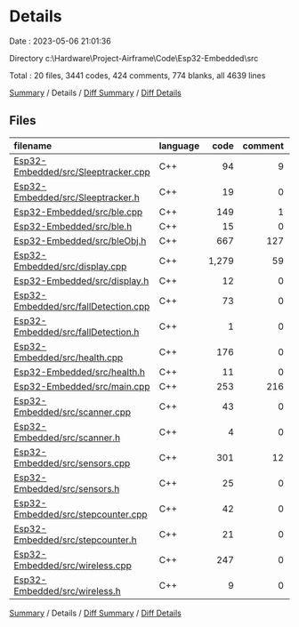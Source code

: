 # Details

Date : 2023-05-06 21:01:36

Directory c:\\Hardware\\Project-Airframe\\Code\\Esp32-Embedded\\src

Total : 20 files,  3441 codes, 424 comments, 774 blanks, all 4639 lines

[Summary](results.md) / Details / [Diff Summary](diff.md) / [Diff Details](diff-details.md)

## Files
| filename | language | code | comment | blank | total |
| :--- | :--- | ---: | ---: | ---: | ---: |
| [Esp32-Embedded/src/Sleeptracker.cpp](/Esp32-Embedded/src/Sleeptracker.cpp) | C++ | 94 | 9 | 30 | 133 |
| [Esp32-Embedded/src/Sleeptracker.h](/Esp32-Embedded/src/Sleeptracker.h) | C++ | 19 | 0 | 7 | 26 |
| [Esp32-Embedded/src/ble.cpp](/Esp32-Embedded/src/ble.cpp) | C++ | 149 | 1 | 38 | 188 |
| [Esp32-Embedded/src/ble.h](/Esp32-Embedded/src/ble.h) | C++ | 15 | 0 | 8 | 23 |
| [Esp32-Embedded/src/bleObj.h](/Esp32-Embedded/src/bleObj.h) | C++ | 667 | 127 | 155 | 949 |
| [Esp32-Embedded/src/display.cpp](/Esp32-Embedded/src/display.cpp) | C++ | 1,279 | 59 | 166 | 1,504 |
| [Esp32-Embedded/src/display.h](/Esp32-Embedded/src/display.h) | C++ | 12 | 0 | 13 | 25 |
| [Esp32-Embedded/src/fallDetection.cpp](/Esp32-Embedded/src/fallDetection.cpp) | C++ | 73 | 0 | 11 | 84 |
| [Esp32-Embedded/src/fallDetection.h](/Esp32-Embedded/src/fallDetection.h) | C++ | 1 | 0 | 0 | 1 |
| [Esp32-Embedded/src/health.cpp](/Esp32-Embedded/src/health.cpp) | C++ | 176 | 0 | 50 | 226 |
| [Esp32-Embedded/src/health.h](/Esp32-Embedded/src/health.h) | C++ | 11 | 0 | 12 | 23 |
| [Esp32-Embedded/src/main.cpp](/Esp32-Embedded/src/main.cpp) | C++ | 253 | 216 | 77 | 546 |
| [Esp32-Embedded/src/scanner.cpp](/Esp32-Embedded/src/scanner.cpp) | C++ | 43 | 0 | 3 | 46 |
| [Esp32-Embedded/src/scanner.h](/Esp32-Embedded/src/scanner.h) | C++ | 4 | 0 | 1 | 5 |
| [Esp32-Embedded/src/sensors.cpp](/Esp32-Embedded/src/sensors.cpp) | C++ | 301 | 12 | 90 | 403 |
| [Esp32-Embedded/src/sensors.h](/Esp32-Embedded/src/sensors.h) | C++ | 25 | 0 | 27 | 52 |
| [Esp32-Embedded/src/stepcounter.cpp](/Esp32-Embedded/src/stepcounter.cpp) | C++ | 42 | 0 | 12 | 54 |
| [Esp32-Embedded/src/stepcounter.h](/Esp32-Embedded/src/stepcounter.h) | C++ | 21 | 0 | 9 | 30 |
| [Esp32-Embedded/src/wireless.cpp](/Esp32-Embedded/src/wireless.cpp) | C++ | 247 | 0 | 57 | 304 |
| [Esp32-Embedded/src/wireless.h](/Esp32-Embedded/src/wireless.h) | C++ | 9 | 0 | 8 | 17 |

[Summary](results.md) / Details / [Diff Summary](diff.md) / [Diff Details](diff-details.md)